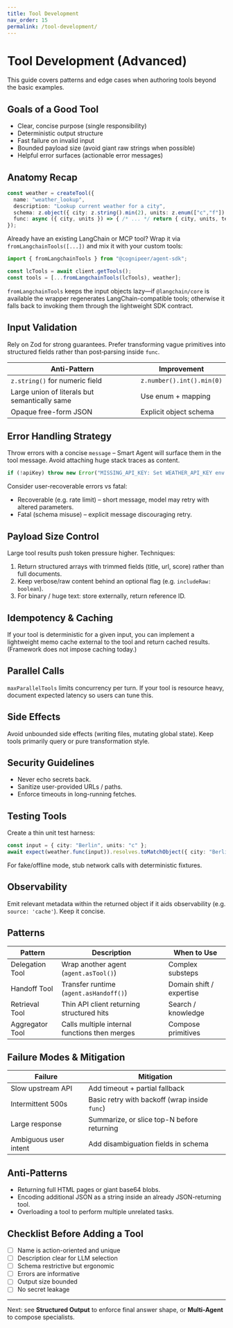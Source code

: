 ```yaml
---
title: Tool Development
nav_order: 15
permalink: /tool-development/
---
```


# Tool Development (Advanced)

This guide covers patterns and edge cases when authoring tools beyond the basic examples.

## Goals of a Good Tool
- Clear, concise purpose (single responsibility)
- Deterministic output structure
- Fast failure on invalid input
- Bounded payload size (avoid giant raw strings when possible)
- Helpful error surfaces (actionable error messages)

## Anatomy Recap
```ts
const weather = createTool({
  name: "weather_lookup",
  description: "Lookup current weather for a city",
  schema: z.object({ city: z.string().min(2), units: z.enum(["c","f"]).default("c") }),
  func: async ({ city, units }) => { /* ... */ return { city, units, temp: 21 }; }
});
```

Already have an existing LangChain or MCP tool? Wrap it via `fromLangchainTools([...])` and mix it with your custom tools:

```ts
import { fromLangchainTools } from "@cognipeer/agent-sdk";

const lcTools = await client.getTools();
const tools = [...fromLangchainTools(lcTools), weather];
```

`fromLangchainTools` keeps the input objects lazy—if `@langchain/core` is available the wrapper regenerates LangChain-compatible tools; otherwise it falls back to invoking them through the lightweight SDK contract.

## Input Validation
Rely on Zod for strong guarantees. Prefer transforming vague primitives into structured fields rather than post‑parsing inside `func`.

| Anti-Pattern | Improvement |
|--------------|------------|
| `z.string()` for numeric field | `z.number().int().min(0)` |
| Large union of literals but semantically same | Use enum + mapping |
| Opaque free-form JSON | Explicit object schema |

## Error Handling Strategy
Throw errors with a concise `message` – Smart Agent will surface them in the tool message. Avoid attaching huge stack traces as content.

```ts
if (!apiKey) throw new Error("MISSING_API_KEY: Set WEATHER_API_KEY env var");
```

Consider user-recoverable errors vs fatal:
- Recoverable (e.g. rate limit) – short message, model may retry with altered parameters.
- Fatal (schema misuse) – explicit message discouraging retry.

## Payload Size Control
Large tool results push token pressure higher. Techniques:
1. Return structured arrays with trimmed fields (title, url, score) rather than full documents.
2. Keep verbose/raw content behind an optional flag (e.g. `includeRaw: boolean`).
3. For binary / huge text: store externally, return reference ID.

## Idempotency & Caching
If your tool is deterministic for a given input, you can implement a lightweight memo cache external to the tool and return cached results. (Framework does not impose caching today.)

## Parallel Calls
`maxParallelTools` limits concurrency per turn. If your tool is resource heavy, document expected latency so users can tune this.

## Side Effects
Avoid unbounded side effects (writing files, mutating global state). Keep tools primarily query or pure transformation style.

## Security Guidelines
- Never echo secrets back.
- Sanitize user-provided URLs / paths.
- Enforce timeouts in long-running fetches.

## Testing Tools
Create a thin unit test harness:
```ts
const input = { city: "Berlin", units: "c" };
await expect(weather.func(input)).resolves.toMatchObject({ city: "Berlin" });
```
For fake/offline mode, stub network calls with deterministic fixtures.

## Observability
Emit relevant metadata within the returned object if it aids observability (e.g. `source: 'cache'`). Keep it concise.

## Patterns
| Pattern | Description | When to Use |
|---------|-------------|-------------|
| Delegation Tool | Wrap another agent (`agent.asTool()`) | Complex substeps |
| Handoff Tool | Transfer runtime (`agent.asHandoff()`) | Domain shift / expertise |
| Retrieval Tool | Thin API client returning structured hits | Search / knowledge |
| Aggregator Tool | Calls multiple internal functions then merges | Compose primitives |

## Failure Modes & Mitigation
| Failure | Mitigation |
|---------|-----------|
| Slow upstream API | Add timeout + partial fallback |
| Intermittent 500s | Basic retry with backoff (wrap inside `func`) |
| Large response | Summarize, or slice top-N before returning |
| Ambiguous user intent | Add disambiguation fields in schema |

## Anti-Patterns
- Returning full HTML pages or giant base64 blobs.
- Encoding additional JSON as a string inside an already JSON-returning tool.
- Overloading a tool to perform multiple unrelated tasks.

## Checklist Before Adding a Tool
- [ ] Name is action-oriented and unique
- [ ] Description clear for LLM selection
- [ ] Schema restrictive but ergonomic
- [ ] Errors are informative
- [ ] Output size bounded
- [ ] No secret leakage

---
Next: see **Structured Output** to enforce final answer shape, or **Multi-Agent** to compose specialists.
